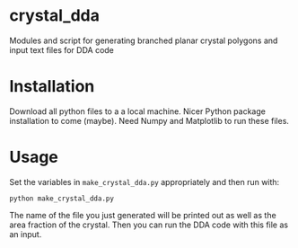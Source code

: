 # crystal_dda
Modules and script for generating branched planar crystal polygons and input text files for DDA code

# Installation
Download all python files to a a local machine. Nicer Python package installation to come (maybe). Need Numpy and Matplotlib to run these files.

# Usage
Set the variables in ``make_crystal_dda.py`` appropriately and then run with:

```
python make_crystal_dda.py
```
The name of the file you just generated will be printed out as well as the area fraction of the crystal. Then you can run the DDA code with this file as an input.

